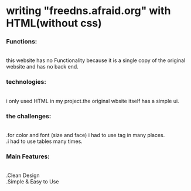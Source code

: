 <h1>writing "freedns.afraid.org" with HTML(without css)</h1>
<h3>Functions:</h3>
<br>
this website has no Functionality because it is a single copy of the original website and has no back end.
<br>
<h3>technologies:</h3>
<br>
i only used HTML in my project.the original wbsite itself has a simple ui.
<br>
<h3>the challenges:</h3>
<br>
.for color and font (size and face) i had to use <font> tag in many places.
<br>
.i had to use tables many times.
<br>
<h3>Main Features:</h3>
<br>
.Clean Design
<br>
.Simple & Easy to Use